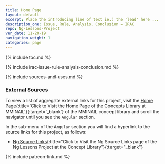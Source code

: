 ```yaml
---
title: Home Page
layout: default
excerpt: Place the introducing line of text ie.) the 'lead' here ...
description_one: Issue, Rule, Analysis, Conclusion = IRAC
repo: Ng-Lessons-Project
ver_date: 11-20-19
navigation_weight: 1
categories: page
---
```

{% include toc.md %}

{% include irac-issue-rule-analysis-conclusion.md %}

{% include sources-and-uses.md %}

### External Sources

To view a list of aggregate external links for this project, visit the [Home Page](https://mminail.github.io/){:title='Click to Visit the Home Page of the Concepts Library at MMINAIL'}{:target='_blank'} of the MMINAIL concept library and scroll the navigator until you see the `Angular` section.

In the sub-menu of the `Angular` section you will find a hyperlink to the source links for this project, as follows:

- [Ng Source Links](https://mminail.github.io/Angular/Ng-Source-Links.htm){:title="Click to Visit the Ng Source Links page of the Ng Lessons Project at the Concept Library"}{:target="_blank"}

{% include patreon-link.md %}
